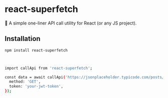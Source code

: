# react-superfetch

🚀 A simple one-liner API call utility for React (or any JS project).

## Installation

```bash
npm install react-superfetch



import callApi from 'react-superfetch';

const data = await callApi('https://jsonplaceholder.typicode.com/posts/1', {
  method: 'GET',
  token: 'your-jwt-token',
});
